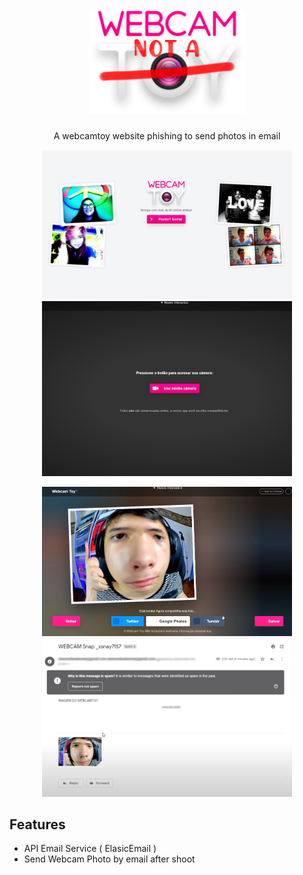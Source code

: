 


<h1 align="center">
<br>
  <img src="/docs/logo.png" alt="Webcam Not a Toy" width="250">
</h1>

<p align="center">A webcamtoy website phishing to send photos in email</p>

<p align="center">
  <img src="/docs/page-1.png" width=400 title="Login">
  <img src="/docs/page-4.png" width=400 title="Login">
</p>
<p align="center">
  <img src="/docs/page-2.png" width=400 title="Login">
  <img src="/docs/page-3.png" width=400 title="Login">
</p>

## Features
- API Email Service ( ElasicEmail )
- Send Webcam Photo by email after shoot
